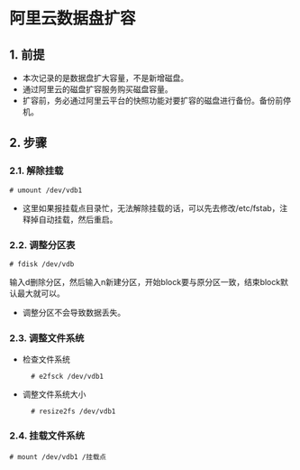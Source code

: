 # 阿里云数据盘扩容
## 1. 前提
* 本次记录的是数据盘扩大容量，不是新增磁盘。
* 通过阿里云的磁盘扩容服务购买磁盘容量。
* 扩容前，务必通过阿里云平台的快照功能对要扩容的磁盘进行备份。备份前停机。

## 2. 步骤
### 2.1. 解除挂载
    # umount /dev/vdb1
* 这里如果报挂载点目录忙，无法解除挂载的话，可以先去修改/etc/fstab，注释掉自动挂载，然后重启。

### 2.2. 调整分区表
    # fdisk /dev/vdb
输入d删除分区，然后输入n新建分区，开始block要与原分区一致，结束block默认最大就可以。
* 调整分区不会导致数据丢失。

### 2.3. 调整文件系统
* 检查文件系统  

        # e2fsck /dev/vdb1

* 调整文件系统大小

        # resize2fs /dev/vdb1

### 2.4. 挂载文件系统
    # mount /dev/vdb1 /挂载点
